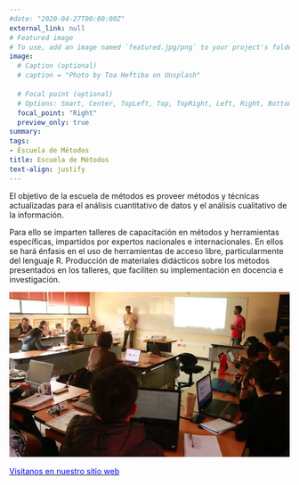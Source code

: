 ```yaml
---
#date: "2020-04-27T00:00:00Z"
external_link: null
# Featured image
# To use, add an image named `featured.jpg/png` to your project's folder. 
image: 
  # Caption (optional)
  # caption = "Photo by Toa Heftiba on Unsplash"

  # Focal point (optional)
  # Options: Smart, Center, TopLeft, Top, TopRight, Left, Right, BottomLeft, Bottom, BottomRight
  focal_point: "Right"
  preview_only: true
summary: 
tags:
- Escuela de Métodos
title: Escuela de Métodos
text-align: justify
---
```


El objetivo de la escuela de métodos es proveer métodos y técnicas actualizadas para el análisis cuantitativo de datos y el análisis cualitativo de la información. 

Para ello se imparten talleres de capacitación en métodos y herramientas específicas, impartidos por expertos nacionales e internacionales. En ellos se hará énfasis en el uso de herramientas de acceso libre, particularmente del lenguaje R.
Producción de materiales didácticos sobre los métodos presentados en los talleres, que faciliten su implementación en docencia e investigación.

 ![](escuela.jpg)

 [<span style="color:blue">Visitanos en nuestro sitio web</span>](https://www.iies.unam.mx/EscuelaMetodos/)
